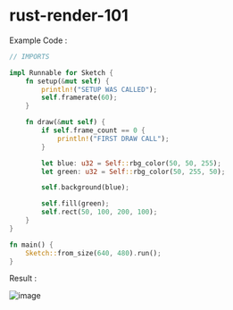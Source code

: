 # rust-render-101
Example Code :
```rust
// IMPORTS

impl Runnable for Sketch {
    fn setup(&mut self) {
        println!("SETUP WAS CALLED");
        self.framerate(60);
    }

    fn draw(&mut self) {
        if self.frame_count == 0 {
            println!("FIRST DRAW CALL");
        }

        let blue: u32 = Self::rbg_color(50, 50, 255);
        let green: u32 = Self::rbg_color(50, 255, 50);

        self.background(blue);

        self.fill(green);
        self.rect(50, 100, 200, 100);
    }
}

fn main() {
    Sketch::from_size(640, 480).run();
}
```
Result :

![image](https://github.com/user-attachments/assets/415cea00-d80c-4bd5-8d9d-1e6fc950ae78)
